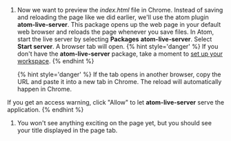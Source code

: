1. Now we want to preview the _index.html_ file in Chrome. Instead of saving and reloading the page like we did earlier, we'll use the atom plugin **atom-live-server**. This package opens up the web page in your default web browser and reloads the page whenever you save files. In Atom, start the live server by selecting **Packages** <i class="fa fa-long-arrow-right"></i> **atom-live-server**. Select **Start server**. A browser tab will open.
   {% hint style='danger' %}
If you don't have the **atom-live-server** package, take a moment to [set up your workspace](/setup).
   {% endhint %}   

   {% hint style='danger' %}
If the tab opens in another browser, copy the URL and paste it into a new tab in Chrome. The reload will automatically happen in Chrome.

If you get an access warning, click "Allow" to let **atom-live-server** serve the application.
   {% endhint %}   

1. You won't see anything exciting on the page yet, but you should see your title displayed in the page tab.

